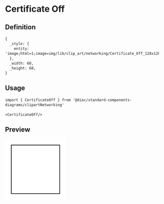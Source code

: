 # Certificate Off

## Definition

```
{
  _style: { 
    entity: 'image;html=1;image=img/lib/clip_art/networking/Certificate_Off_128x128.pngstrokeColor=none;',
  },
  _width: 60,
  _height: 60,
}
```

## Usage

```
import { CertificateOff } from '@diac/standard-components-diagrams/clipartNetworking'

<CertificateOff/>
```

## Preview

<img src="./certificate-off.png" width="200"/>
